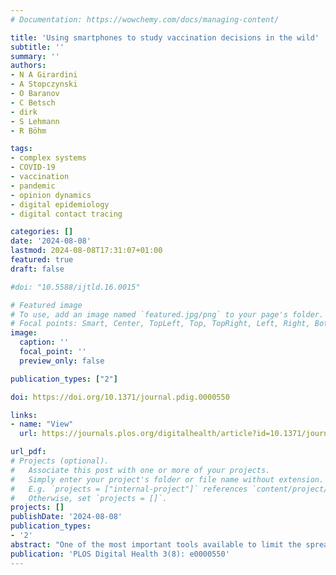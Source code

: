 ```yaml
---
# Documentation: https://wowchemy.com/docs/managing-content/

title: 'Using smartphones to study vaccination decisions in the wild'
subtitle: ''
summary: ''
authors:
- N A Girardini
- A Stopczynski 
- O Baranov
- C Betsch
- dirk
- S Lehmann
- R Böhm 

tags:
- complex systems
- COVID-19 
- vaccination
- pandemic
- opinion dynamics
- digital epidemiology
- digital contact tracing

categories: []
date: '2024-08-08'
lastmod: 2024-08-08T17:31:07+01:00
featured: true
draft: false

#doi: "10.5588/ijtld.16.0015"

# Featured image
# To use, add an image named `featured.jpg/png` to your page's folder.
# Focal points: Smart, Center, TopLeft, Top, TopRight, Left, Right, BottomLeft, Bottom, BottomRight.
image:
  caption: ''
  focal_point: ''
  preview_only: false

publication_types: ["2"]

doi: https://doi.org/10.1371/journal.pdig.0000550

links:
- name: "View"
  url: https://journals.plos.org/digitalhealth/article?id=10.1371/journal.pdig.0000550

url_pdf: 
# Projects (optional).
#   Associate this post with one or more of your projects.
#   Simply enter your project's folder or file name without extension.
#   E.g. `projects = ["internal-project"]` references `content/project/deep-learning/index.md`.
#   Otherwise, set `projects = []`.
projects: []
publishDate: '2024-08-08'
publication_types:
- '2'
abstract: "One of the most important tools available to limit the spread and impact of infectious diseases is vaccination. It is therefore important to understand what factors determine people’s vaccination decisions. To this end, previous behavioural research made use of, (i) controlled but often abstract or hypothetical studies (e.g., vignettes) or, (ii) realistic but typically less flexible studies that make it difficult to understand individual decision processes (e.g., clinical trials). Combining the best of these approaches, we propose integrating real-world Bluetooth contacts via smartphones in several rounds of a game scenario, as a novel methodology to study vaccination decisions and disease spread. In our 12-week proof-of-concept study conducted with N = 494 students, we found that participants strongly responded to some of the information provided to them during or after each decision round, particularly those related to their individual health outcomes. In contrast, information related to others’ decisions and outcomes (e.g., the number of vaccinated or infected individuals) appeared to be less important. We discuss the potential of this novel method and point to fruitful areas for future research."
publication: 'PLOS Digital Health 3(8): e0000550'
---
```

